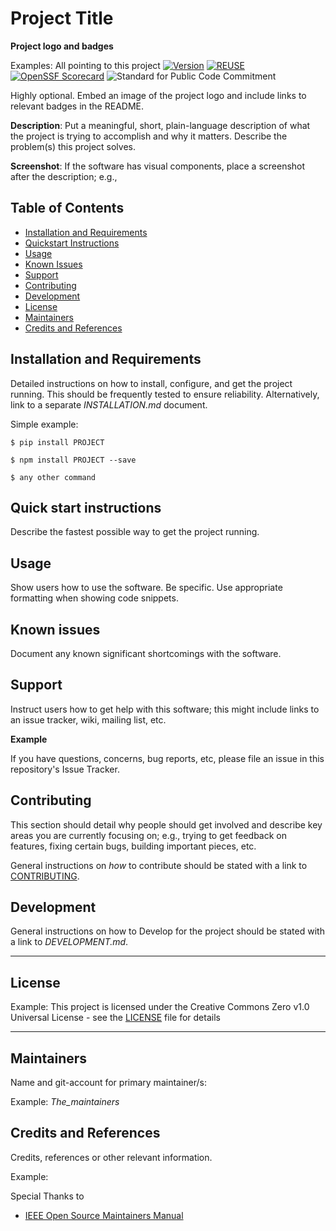<!--
SPDX-FileCopyrightText: 2023 Digg - Agency for Digital Government

SPDX-License-Identifier: CC0-1.0
-->

# Project Title

**Project logo and badges**

Examples: All pointing to this project
[![Version](https://img.shields.io/github/v/tag/diggsweden/open-source-project-template?style=for-the-badge&color=green&label=Version)](https://github.com/diggswedenn/open-source-project-template/tags])
[![REUSE](https://img.shields.io/badge/dynamic/json?url=https%3A%2F%2Fapi.reuse.software%2Fstatus%2Fgithub.com%2Fdiggsweden%2Fopen-source-project-template&query=status&style=for-the-badge&label=REUSE)](https://api.reuse.software/info/github.com/diggsweden/open-source-project-template)
[![OpenSSF Scorecard](https://api.scorecard.dev/projects/github.com/diggsweden/open-source-project-template/badge?style=for-the-badge)](https://scorecard.dev/viewer/?uri=github.com/diggsweden/open-source-project-template)
![Standard for Public Code Commitment](https://img.shields.io/badge/Standard%20for%20Public%20Code%20Commitment-green?style=for-the-badge)

Highly optional. Embed an image of the project logo and include links to relevant badges in the README.

**Description**:  Put a meaningful, short, plain-language description of what the project is trying to accomplish and why it matters.
Describe the problem(s) this project solves.

**Screenshot**: If the software has visual components, place a screenshot after the description; e.g.,

## Table of Contents

- [Installation and Requirements](#installation-and-requirements)
- [Quickstart Instructions](#quick-start-instructions)
- [Usage](#usage)
- [Known Issues](#known-issues)
- [Support](#support)
- [Contributing](#contributing)
- [Development](#development)
- [License](#license)
- [Maintainers](#maintainers)
- [Credits and References](#credits-and-references)

## Installation and Requirements

Detailed instructions on how to install, configure, and get the project running.
This should be frequently tested to ensure reliability. Alternatively, link to
a separate _INSTALLATION.md_ document.

Simple example:

`$ pip install PROJECT`

`$ npm install PROJECT --save`

`$ any other command`

## Quick start instructions

Describe the fastest possible way to get the project running.

## Usage

Show users how to use the software.
Be specific.
Use appropriate formatting when showing code snippets.

## Known issues

Document any known significant shortcomings with the software.

## Support

Instruct users how to get help with this software; this might include links to an issue tracker, wiki, mailing list, etc.

**Example**

If you have questions, concerns, bug reports, etc, please file an issue in this repository's Issue Tracker.

## Contributing

This section should detail why people should get involved and describe key areas you are
currently focusing on; e.g., trying to get feedback on features, fixing certain bugs, building
important pieces, etc.

General instructions on _how_ to contribute should be stated with a link to [CONTRIBUTING](CONTRIBUTING.md).

## Development

General instructions on how to Develop for the project should be stated with a link to _DEVELOPMENT.md_.

----

## License

Example:
This project is licensed under the Creative Commons Zero v1.0 Universal License - see the [LICENSE](LICENSE) file for details

----

## Maintainers

Name and git-account for primary maintainer/s:

Example:
_The_maintainers_

## Credits and References

Credits, references or other relevant information.

Example:

Special Thanks to

- [IEEE Open Source Maintainers Manual](https://opensource.ieee.org/community/manual/)
